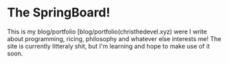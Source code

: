 # The SpringBoard!
This is my blog/portfolio [blog/portfolio(christhedevel.xyz) were I write about programming, ricing, philosophy and whatever else interests me! The site is currently litteraly shit, but I'm learning and hope to make use of it soon.
